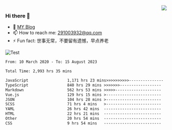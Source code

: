 <img align='right' src='https://github-readme-stats.vercel.app/api?username=niaogege&show_icons=true&theme=radical'/>

### Hi there 👋

- 🌱 [MY Blog](https://bythewayer.com/)
- 📫 How to reach me: 291003932@qq.com
- ⚡ Fun fact:  世事无常，不要留有遗憾，早点养老

![Test](https://github-readme-stats.vercel.app/api/top-langs/?username=niaogege&layout=compact)

<!--START_SECTION:waka-->

```txt
From: 10 March 2020 - To: 15 August 2023

Total Time: 2,993 hrs 35 mins

JavaScript                 1,171 hrs 23 mins>>>>>>>>>>---------------   39.13 %
TypeScript                 840 hrs 29 mins >>>>>>>------------------   28.08 %
Markdown                   562 hrs 53 mins >>>>>--------------------   18.80 %
Vue.js                     129 hrs 15 mins >------------------------   04.32 %
JSON                       104 hrs 28 mins >------------------------   03.49 %
SCSS                       71 hrs 4 mins   >------------------------   02.37 %
YAML                       26 hrs 42 mins  -------------------------   00.89 %
HTML                       22 hrs 21 mins  -------------------------   00.75 %
Other                      20 hrs 54 mins  -------------------------   00.70 %
CSS                        9 hrs 54 mins   -------------------------   00.33 %
```

<!--END_SECTION:waka-->
